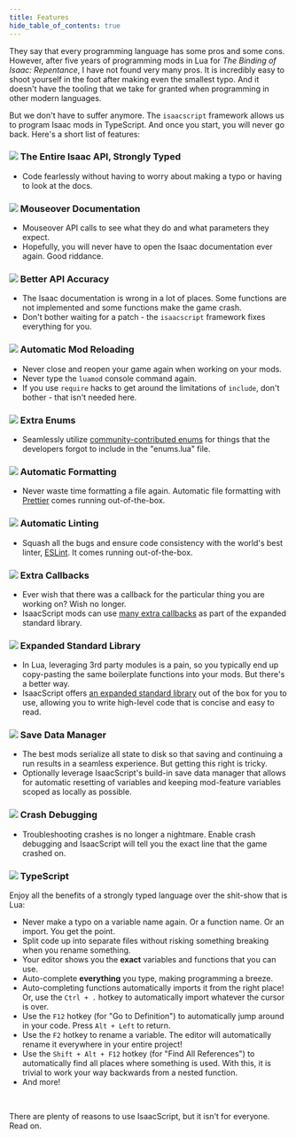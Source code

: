```yaml
---
title: Features
hide_table_of_contents: true
---
```


They say that every programming language has some pros and some cons. However, after five years of programming mods in Lua for <em>The Binding of Isaac: Repentance</em>, I have not found very many pros. It is incredibly easy to shoot yourself in the foot after making even the smallest typo. And it doesn't have the tooling that we take for granted when programming in other modern languages.

But we don't have to suffer anymore. The `isaacscript` framework allows us to program Isaac mods in TypeScript. And once you start, you will never go back. Here's a short list of features:

### <img src="/img/items/magic-mushroom.png" className="features-icon" /> The Entire Isaac API, Strongly Typed

- Code fearlessly without having to worry about making a typo or having to look at the docs.

### <img src="/img/items/marked.png" className="features-icon" /> Mouseover Documentation

- Mouseover API calls to see what they do and what parameters they expect.
- Hopefully, you will never have to open the Isaac documentation ever again. Good riddance.

### <img src="/img/items/dead-eye.png" className="features-icon" /> Better API Accuracy

- The Isaac documentation is wrong in a lot of places. Some functions are not implemented and some functions make the game crash.
- Don't bother waiting for a patch - the `isaacscript` framework fixes everything for you.

### <img src="/img/items/clockwork-assembly.png" className="features-icon" /> Automatic Mod Reloading

- Never close and reopen your game again when working on your mods.
- Never type the `luamod` console command again.
- If you use `require` hacks to get around the limitations of `include`, don't bother - that isn't needed here.

### <img src="/img/items/humbling-bundle.png" className="features-icon" /> Extra Enums

- Seamlessly utilize [community-contributed enums](https://github.com/IsaacScript/isaac-typescript-definitions/tree/main/typings/unofficial) for things that the developers forgot to include in the "enums.lua" file.

### <img src="/img/items/pencil.png" className="features-icon" /> Automatic Formatting

- Never waste time formatting a file again. Automatic file formatting with [Prettier](https://prettier.io/) comes running out-of-the-box.

### <img src="/img/items/spider-mod.png" className="features-icon" /> Automatic Linting

- Squash all the bugs and ensure code consistency with the world's best linter, [ESLint](https://eslint.org/). It comes running out-of-the-box.

### <img src="/img/items/poke-go.png" className="features-icon" /> Extra Callbacks

- Ever wish that there was a callback for the particular thing you are working on? Wish no longer.
- IsaacScript mods can use [many extra callbacks](function-signatures-custom.md) as part of the expanded standard library.

### <img src="/img/items/book-of-virtues.png" className="features-icon" /> Expanded Standard Library

- In Lua, leveraging 3rd party modules is a pain, so you typically end up copy-pasting the same boilerplate functions into your mods. But there's a better way.
- IsaacScript offers [an expanded standard library](https://isaacscript.github.io/isaacscript-common/) out of the box for you to use, allowing you to write high-level code that is concise and easy to read.

### <img src="/img/items/box.png" className="features-icon" /> Save Data Manager

- The best mods serialize all state to disk so that saving and continuing a run results in a seamless experience. But getting this right is tricky.
- Optionally leverage IsaacScript's build-in save data manager that allows for automatic resetting of variables and keeping mod-feature variables scoped as locally as possible.

### <img src="/img/items/undefined.png" className="features-icon" /> Crash Debugging

- Troubleshooting crashes is no longer a nightmare. Enable crash debugging and IsaacScript will tell you the exact line that the game crashed on.

### <img src="/img/items/bffs.png" className="features-icon" /> TypeScript

Enjoy all the benefits of a strongly typed language over the shit-show that is Lua:

- Never make a typo on a variable name again. Or a function name. Or an import. You get the point.
- Split code up into separate files without risking something breaking when you rename something.
- Your editor shows you the **exact** variables and functions that you can use.
- Auto-complete **everything** you type, making programming a breeze.
- Auto-completing functions automatically imports it from the right place! Or, use the <code>Ctrl + .</code> hotkey to automatically import whatever the cursor is over.
- Use the <code>F12</code> hotkey (for "Go to Definition") to automatically jump around in your code. Press <code>Alt + Left</code> to return.
- Use the <code>F2</code> hotkey to rename a variable. The editor will automatically rename it everywhere in your entire project!
- Use the <code>Shift + Alt + F12</code> hotkey (for "Find All References") to automatically find all places where something is used. With this, it is trivial to work your way backwards from a nested function.
- And more!

<br />

There are plenty of reasons to use IsaacScript, but it isn't for everyone. Read on.
